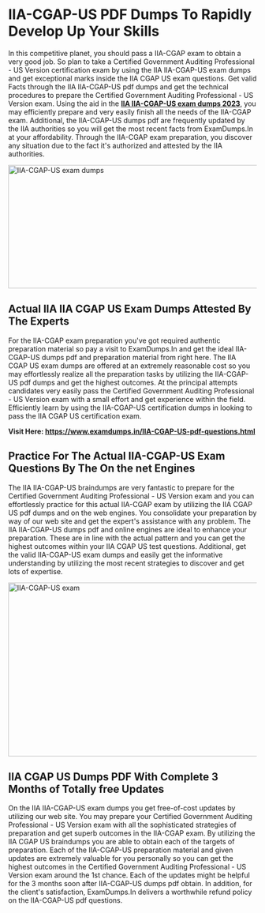 <h1><strong>IIA-CGAP-US PDF Dumps To Rapidly Develop Up Your Skills</strong></h1>
<p>In this competitive planet, you should pass a IIA-CGAP exam to obtain a very good job. So plan to take a Certified Government Auditing Professional - US Version certification exam by using the IIA IIA-CGAP-US exam dumps and get exceptional marks inside the IIA CGAP US exam questions. Get valid Facts through the IIA IIA-CGAP-US pdf dumps and get the technical procedures to prepare the Certified Government Auditing Professional - US Version exam. Using the aid in the <strong><a href="https://www.examdumps.in/IIA-CGAP-US-pdf-questions.html">IIA IIA-CGAP-US exam dumps 2023</a></strong>, you may efficiently prepare and very easily finish all the needs of the IIA-CGAP exam. Additional, the IIA-CGAP-US dumps pdf are frequently updated by the IIA authorities so you will get the most recent facts from ExamDumps.In at your affordability. Through the IIA-CGAP exam preparation, you discover any situation due to the fact it's authorized and attested by the IIA authorities.</p>
<p><img src="https://i.ibb.co/zxJwW90/Copy-of-Online-Classes-Twitter-header-post-Made-with-Poster-My-Wall-1.png" alt="IIA-CGAP-US exam dumps" width="750" height="250" /></p>
<h2><strong>Actual IIA IIA CGAP US Exam Dumps Attested By The Experts</strong></h2>
<p>For the IIA-CGAP exam preparation you've got required authentic preparation material so pay a visit to ExamDumps.In and get the ideal IIA-CGAP-US dumps pdf and preparation material from right here. The IIA CGAP US exam dumps are offered at an extremely reasonable cost so you may effortlessly realize all the preparation tasks by utilizing the IIA-CGAP-US pdf dumps and get the highest outcomes. At the principal attempts candidates very easily pass the Certified Government Auditing Professional - US Version exam with a small effort and get experience within the field. Efficiently learn by using the IIA-CGAP-US certification dumps in looking to pass the IIA CGAP US certification exam.</p>
<p><strong>Visit Here:&nbsp;<a href="https://www.examdumps.in/IIA-CGAP-US-pdf-questions.html">https://www.examdumps.in/IIA-CGAP-US-pdf-questions.html</a></strong></p>
<h2><strong>Practice For The Actual IIA-CGAP-US Exam Questions By The On the net Engines</strong></h2>
<p>The IIA IIA-CGAP-US braindumps are very fantastic to prepare for the Certified Government Auditing Professional - US Version exam and you can effortlessly practice for this actual IIA-CGAP exam by utilizing the IIA CGAP US pdf dumps and on the web engines. You consolidate your preparation by way of our web site and get the expert's assistance with any problem. The IIA IIA-CGAP-US dumps pdf and online engines are ideal to enhance your preparation. These are in line with the actual pattern and you can get the highest outcomes within your IIA CGAP US test questions. Additional, get the valid IIA-CGAP-US exam dumps and easily get the informative understanding by utilizing the most recent strategies to discover and get lots of expertise.</p>
<p><a href="https://www.examdumps.in/IIA-CGAP-US-pdf-questions.html"><img src="https://i.ibb.co/QkNtdwY/Copy-of-Zoom-Online-Classes-Facebook-Share-Po-Made-with-Poster-My-Wall-1.jpg" alt="IIA-CGAP-US exam" width="670" height="352" /></a></p>
<h2><strong>IIA CGAP US Dumps PDF With Complete 3 Months of Totally free Updates</strong></h2>
<p>On the IIA IIA-CGAP-US exam dumps you get free-of-cost updates by utilizing our web site. You may prepare your Certified Government Auditing Professional - US Version exam with all the sophisticated strategies of preparation and get superb outcomes in the IIA-CGAP exam. By utilizing the IIA CGAP US braindumps you are able to obtain each of the targets of preparation. Each of the IIA-CGAP-US preparation material and given updates are extremely valuable for you personally so you can get the highest outcomes in the Certified Government Auditing Professional - US Version exam around the 1st chance. Each of the updates might be helpful for the 3 months soon after IIA-CGAP-US dumps pdf obtain. In addition, for the client's satisfaction, ExamDumps.In delivers a worthwhile refund policy on the IIA-CGAP-US pdf questions.</p>
